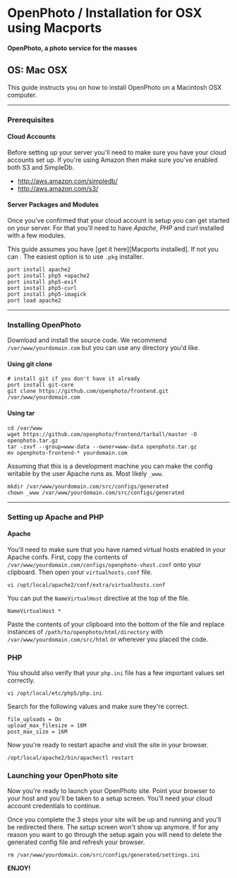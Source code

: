 OpenPhoto / Installation for OSX using Macports
=======================
#### OpenPhoto, a photo service for the masses

## OS: Mac OSX

This guide instructs you on how to install OpenPhoto on a Macintosh OSX computer.

----------------------------------------

### Prerequisites

#### Cloud Accounts

Before setting up your server you'll need to make sure you have your cloud accounts set up. If you're using Amazon then make sure you've enabled both S3 and SimpleDb.

* http://aws.amazon.com/simpledb/
* http://aws.amazon.com/s3/

#### Server Packages and Modules
Once you've confirmed that your cloud account is setup you can get started on your server. For that you'll need to have _Apache_, _PHP_ and _curl_ installed with a few modules.

This guide assumes you have [get it here][Macports installed]. If not you can . The easiest option is to use `.pkg` installer.

    port install apache2
    port install php5 +apache2
    port install php5-exif
    port install php5-curl
    port install php5-imagick
    port load apache2

----------------------------------------

### Installing OpenPhoto

Download and install the source code. We recommend `/var/www/yourdomain.com` but you can use any directory you'd like.

#### Using git clone

    # install git if you don't have it already
    port install git-core
    git clone https://github.com/openphoto/frontend.git /var/www/yourdomain.com

#### Using tar

    cd /var/www
    wget https://github.com/openphoto/frontend/tarball/master -O openphoto.tar.gz
    tar -zxvf --group=www-data --owner=www-data openphoto.tar.gz
    mv openphoto-frontend-* yourdomain.com

Assuming that this is a development machine you can make the config writable by the user Apache runs as. Most likely `_www`.

    mkdir /var/www/yourdomain.com/src/configs/generated
    chown _www /var/www/yourdomain.com/src/configs/generated

----------------------------------------

### Setting up Apache and PHP

#### Apache

You'll need to make sure that you have named virtual hosts enabled in your Apache confs. First, copy the contents of `/var/www/yourdomain.com/configs/openphoto-vhost.conf` onto your clipboard. Then open your `virtualhosts.conf` file.

    vi /opt/local/apache2/conf/extra/virtualhosts.conf

You can put the `NameVirtualHost` directive at the top of the file.

    NameVirtualHost *

Paste the contents of your clipboard into the bottom of the file and replace instances of `/path/to/openphoto/html/directory` with `/var/www/yourdomain.com/src/html` or wherever you placed the code.

### PHP

You should also verify that your `php.ini` file has a few important values set correctly.

    vi /opt/local/etc/php5/php.ini

Search for the following values and make sure they're correct.

    file_uploads = On
    upload_max_filesize = 16M
    post_max_size = 16M

Now you're ready to restart apache and visit the site in your browser.

    /opt/local/apache2/bin/apachectl restart

### Launching your OpenPhoto site

Now you're ready to launch your OpenPhoto site. Point your browser to your host and you'll be taken to a setup screen. You'll need your cloud account credentials to continue.

Once you complete the 3 steps your site will be up and running and you'll be redirected there. The _setup_ screen won't show up anymore. If for any reason you want to go through the setup again you will need to delete the generated config file and refresh your browser.

    rm /var/www/yourdomain.com/src/configs/generated/settings.ini

**ENJOY!**

[macports]: http://www.macports.org/install.php
